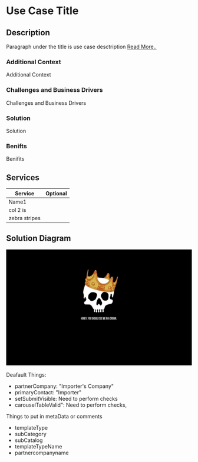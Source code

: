 # Use Case Title

## Description
Paragraph under the title is use case desctription 
[Read More..](https://github.com/dpk-bhat/test-repo/edit/main/README.md)

### Additional Context
Additional Context

### Challenges and Business Drivers
Challenges and Business Drivers

### Solution
Solution

### Benifts
Benifits

## Services

| Service       | Optional      |
| ------------- |:-------------:|
| Name1         |  |
| col 2 is      |  |
| zebra stripes |  |

## Solution Diagram
[<img src="./images/858599.jpg" width="600" />](./images/858599.jpg?raw=true)

Deafault Things:

- partnerCompany: "Importer's Company"
- primaryContact: "Importer"
- setSubmitVisible: Need to perform checks  
- carouselTableValid": Need to perform checks,

Things to put in metaData or comments
- templateType
- subCategory
- subCatalog
- templateTypeName
- partnercompanyname


[comment]: <> (This is a comment, it will not be included.)
[//]: <> (This is also a comment.)
[//]: # (This may be the most platform independent comment)
<!-- useCaseMetadata 
{
  Mission Type: "Enterprise Support"
  Sub-category: "SAP S/4HANA Transformation"
}
-->
